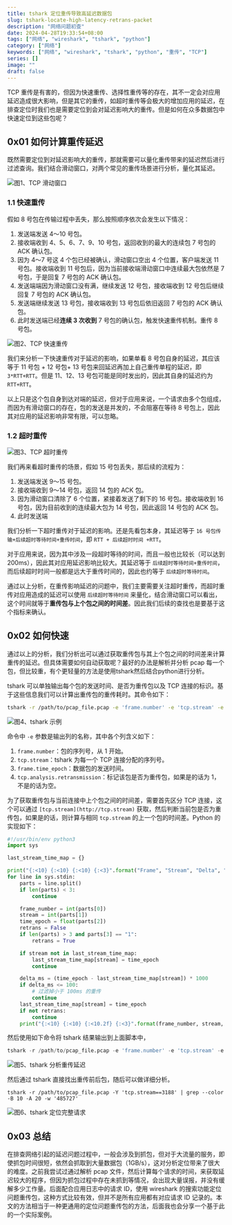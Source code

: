 ```yaml
---
title: tshark 定位重传导致高延迟数据包
slug: tshark-locate-high-latency-retrans-packet
description: "网络问题初查"
date: 2024-04-28T19:33:54+08:00
tags: ["网络", "wireshark", "tshark", "python"]
category: ["网络"]
keywords: ["网络", "wireshark", "tshark", "python", "重传", "TCP"]
series: []
image: ""
draft: false
---
```


TCP 重传是有害的，但因为快速重传、选择性重传等的存在，其不一定会对应用延迟造成很大影响，但是其它的重传，如超时重传等会极大的增加应用的延迟，在排查定位时我们也是需要定位到会对延迟影响大的重传。但是如何在众多数据包中快速定位到这些包呢？

## 0x01 如何计算重传延迟

既然需要定位到对延迟影响大的重传，那就需要可以量化重传带来的延迟然后进行过滤查询。我们结合滑动窗口，对两个常见的重传场景进行分析，量化其延迟。

![图1、TCP 滑动窗口](./tshark-locate-high-latency-retrans-packet/01_TCP_滑动窗口.png)

### 1.1 快速重传

假如 8 号包在传输过程中丢失，那么按照顺序依次会发生以下情况：

1. 发送端发送 4～10 号包。
2. 接收端收到 4、5、6、7、9、10 号包，返回收到的最大的连续包 7 号包的 ACK 确认包。
3. 因为 4～7 号这 4 个包已经被确认，滑动窗口空出 4 个位置，客户端发送 11 号包。接收端收到 11 号包后，因为当前接收端滑动窗口中连续最大包依然是 7 号包，于是回复 7 号包的 ACK 确认包。
4. 发送端端因为滑动窗口没有满，继续发送 12 号包，接收端收到 12 号包后继续回复 7 号包的 ACK 确认包。
5. 发送端继续发送 13 号包，接收端收到 13 号包后依旧返回 7 号包的 ACK 确认包。
6. 此时发送端已经**连续 3 次收到** 7 号包的确认包，触发快速重传机制。重传 8 号包。

![图2、TCP 快速重传](./tshark-locate-high-latency-retrans-packet/02_TCP_快速重传.png)

我们来分析一下快速重传对于延迟的影响，如果单看 8 号包自身的延迟，其应该等于 11 号包 + 12 号包+ 13 号包来回延迟再加上自己重传单程的延迟，即 `3*RTT+RTT`。但是 11、12、13 号包可能是同时发出的，因此其自身的延迟约为 `RTT+RTT`。

以上只是这个包自身到达对端的延迟，但对于应用来说，一个请求由多个包组成，而因为有滑动窗口的存在，包的发送是并发的，不会阻塞在等待 8 号包上，因此其对应用的延迟影响非常有限，可以忽略。

### 1.2 超时重传

![图3、TCP 超时重传](./tshark-locate-high-latency-retrans-packet/03_TCP_超时重传.png)

我们再来看超时重传的场景，假如 15 号包丢失，那后续的流程为：

1. 发送端发送 9～15 号包。
2. 接收端收到 9～14 号包，返回 14 包的 ACK 包。
3. 因为滑动窗口清除了 6 个位置，紧接着发送了剩下的 16 号包。接收端收到 16 号包，因为目前收到的连续最大包为 14 号包，因此返回 14 号包的 ACK 包。
4. 此时发送端

我们分析一下超时重传对于延迟的影响。还是先看包本身，其延迟等于 `16 号包传输+后续超时等待时间+重传时间`，即 `RTT + 后续超时时间 +RTT`。

对于应用来说，因为其中涉及一段超时等待的时间，而且一般也比较长（可以达到200ms），因此其对应用延迟影响比较大。其延迟等于 `后续超时等待时间+重传时间`，而后续超时时间一般都是远大于重传时间的，因此也约等于 `后续超时等待时间`。

通过以上分析，在重传影响延迟的问题中，我们主要需要关注超时重传，而超时重传对应用造成的延迟可以使用 `后续超时等待时间` 来量化，结合滑动窗口可以看出，这个时间就等于**重传包与上个包之间的时间差**。因此我们后续的查找也是要基于这个指标来确认。

## 0x02 如何快速

通过以上的分析，我们分析出可以通过获取重传包与其上个包之间的时间差来计算重传的延迟。但具体需要如何自动获取呢？最好的办法是解析并分析 pcap 每一个包，但比较重，有个更轻量的方法是使用tshark然后结合python进行分析。

tshark 可以单独输出每个包的发送时间、是否为重传包以及 TCP 连接的标识。基于这些信息我们可以计算出重传包的重传耗时。其命令如下：

```bash
tshark -r /path/to/pcap_file.pcap -e 'frame.number' -e 'tcp.stream' -e 'frame.time_epoch' -e 'tcp.analysis.retransmission' -T fields
```

![图4、tshark 示例](./tshark-locate-high-latency-retrans-packet/04_tshark_示例.png)

命令中 `-e` 参数是输出列的名称，其中各个列含义如下：

1. `frame.number`：包的序列号，从 1 开始。
2. `tcp.stream`：tshark 为每一个 TCP 连接分配的序列号。
3. `frame.time_epoch`：数据包的发送时间。
4. `tcp.analysis.retransmission`：标记该包是否为重传包，如果是的话为 1，不是的话为空。

为了获取重传包与当前连接中上个包之间的时间差，需要首先区分 TCP 连接，这个可以通过 `[tcp.stream](http://tcp.stream)` 获取，然后判断当前包是否为重传包，如果是的话，则计算与相同 `tcp.stream` 的上一个包的时间差。Python 的实现如下：

```python
#!/usr/bin/env python3
import sys

last_stream_time_map = {}

print("{:<10} {:<10} {:<10} {:<3}".format("Frame", "Stream", "Delta", "Retrans"))
for line in sys.stdin:
    parts = line.split()
    if len(parts) < 3:
        continue

    frame_number = int(parts[0])
    stream = int(parts[1])
    time_epoch = float(parts[2])
    retrans = False
    if len(parts) > 3 and parts[3] == "1":
        retrans = True

    if stream not in last_stream_time_map:
        last_stream_time_map[stream] = time_epoch
        continue

    delta_ms = (time_epoch - last_stream_time_map[stream]) * 1000
    if delta_ms <= 100:
        # 过滤掉小于 100ms 的重传
        continue
    last_stream_time_map[stream] = time_epoch
    if not retrans:
        continue
    print("{:<10} {:<10} {:<10.2f} {:<3}".format(frame_number, stream, delta_ms, 1 if retrans else 0))

```

然后使用如下命令将 tshark 结果输出到上面脚本中，

```python
tshark -r /path/to/pcap_file.pcap -e 'frame.number' -e 'tcp.stream' -e 'frame.time_epoch' -e 'tcp.analysis.retransmission' -T fields | python3 retrans_delta.py
```

![图5、tshark 分析重传延迟](./tshark-locate-high-latency-retrans-packet/05_tshark_分析重传延迟.png)

然后通过 tshark 直接找出重传前后包，随后可以做详细分析。

```shell
tshark -r /path/to/pcap_file.pcap -Y 'tcp.stream==3188' | grep --color -B 10 -A 20 -w '485727'
```

![图6、tshark 定位完整请求](./tshark-locate-high-latency-retrans-packet/06_tshark_定位完整请求.png)

## 0x03 总结

在排查网络引起的延迟问题过程中，一般会涉及到抓包，但对于大流量的服务，即使抓包时间很短，依然会抓取到大量数据包（1GB/s），这对分析定位带来了很大的难度。之前我尝试过通过解析 pcap 文件，然后计算每个请求的时间，来获取延迟较大的程序，但因为抓包过程中存在未抓到等情况，会出现大量误报，并没有缓解多少工作量。后面配合应用日志中的请求 ID，使用 wireshark 的搜索功能定位问题重传包，这种方式比较有效，但并不是所有应用都有对应请求 ID 记录的。本文的方法相当于一种更通用的定位问题重传包的方法，后面我也会分享一个基于此的一个实际案例。
